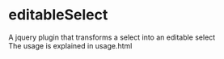 editableSelect
==============

A jquery plugin that transforms a select into an editable select<br>
The usage is explained in usage.html
